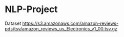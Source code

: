 # NLP-Project

Dataset
https://s3.amazonaws.com/amazon-reviews-pds/tsv/amazon_reviews_us_Electronics_v1_00.tsv.gz
